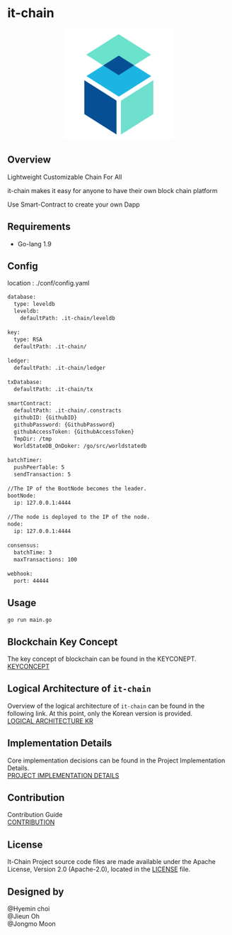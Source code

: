 # it-chain


<p align="center"><img src="./images/logo.png" width="250px" height="250px"></p>

## Overview

Lightweight Customizable Chain For All

it-chain makes it easy for anyone to have their own block chain platform

Use Smart-Contract to create your own Dapp



## Requirements

- Go-lang 1.9



## Config

location : ./conf/config.yaml

```
database:
  type: leveldb
  leveldb:
    defaultPath: .it-chain/leveldb

key:
  type: RSA
  defaultPath: .it-chain/

ledger:
  defaultPath: .it-chain/ledger

txDatabase:
  defaultPath: .it-chain/tx

smartContract:
  defaultPath: .it-chain/.constracts
  githubID: {GithubID}
  githubPassword: {GithubPassword}
  githubAccessToken: {GithubAccessToken}
  TmpDir: /tmp
  WorldStateDB_OnDoker: /go/src/worldstatedb

batchTimer:
  pushPeerTable: 5
  sendTransaction: 5

//The IP of the BootNode becomes the leader.
bootNode:
  ip: 127.0.0.1:4444

//The node is deployed to the IP of the node. 
node:
  ip: 127.0.0.1:4444

consensus:
  batchTime: 3
  maxTransactions: 100

webhook:
  port: 44444
```



## Usage

```
go run main.go
```


## Blockchain Key Concept
The key concept of blockchain can be found in the KEYCONEPT. <br>
[KEYCONCEPT](doc/KEYCONCEPT.md)

## Logical Architecture of `it-chain`
Overview of the logical architecture of `it-chain` can be found in the following link. At this point, only the Korean version is provided.<br>
[LOGICAL ARCHITECTURE KR](doc/LOGICAL-ARCHITECTURE-KR.md)

## Implementation Details
Core implementation decisions can be found in the Project Implementation Details. <br>
[PROJECT IMPLEMENTATION DETAILS](doc/PROJECT-IMPLEMENTATION-DETAILS.md)

## Contribution
Contribution Guide <br>
[CONTRIBUTION](CONTRIBUTION.md)

## License

It-Chain Project source code files are made available under the Apache License, Version 2.0 (Apache-2.0), located in the [LICENSE](LICENSE) file.

## Designed by
@Hyemin choi<br>
@Jieun Oh<br>
@Jongmo Moon<br>
